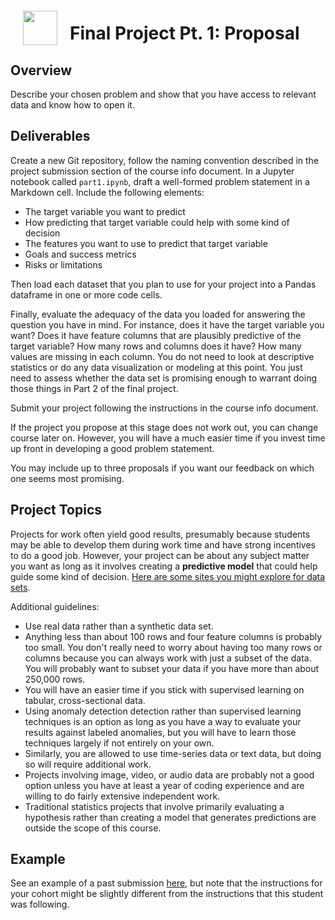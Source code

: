 <img src="http://imgur.com/1ZcRyrc.png" style="float: left; margin: 20px; height: 55px">

# Final Project Pt. 1: Proposal

## Overview

Describe your chosen problem and show that you have access to relevant data and know how to open it.

## Deliverables

Create a new Git repository, follow the naming convention described in the project submission section of the course info document. In a Jupyter notebook called `part1.ipynb`, draft a well-formed problem statement in a Markdown cell. Include the following elements:

- The target variable you want to predict
- How predicting that target variable could help with some kind of decision
- The features you want to use to predict that target variable
- Goals and success metrics
- Risks or limitations

Then load each dataset that you plan to use for your project into a Pandas dataframe in one or more code cells.

Finally, evaluate the adequacy of the data you loaded for answering the question you have in mind. For instance, does it have the target variable you want? Does it have feature columns that are plausibly predictive of the target variable? How many rows and columns does it have? How many values are missing in each column. You do not need to look at descriptive statistics or do any data visualization or modeling at this point. You just need to assess whether the data set is promising enough to warrant doing those things in Part 2 of the final project.

Submit your project following the instructions in the course info document.

If the project you propose at this stage does not work out, you can change course later on. However, you will have a much easier time if you invest time up front in developing a good problem statement.

You may include up to three proposals if you want our feedback on which one seems most promising.

## Project Topics

Projects for work often yield good results, presumably because students may be able to develop them during work time and have strong incentives to do a good job. However, your project can be about any subject matter you want as long as it involves creating a **predictive model** that could help guide some kind of decision. [Here are some sites you might explore for data sets](https://git.generalassemb.ly/AdiBro/Resources/blob/master/Datasets.md).

Additional guidelines:

- Use real data rather than a synthetic data set.
- Anything less than about 100 rows and four feature columns is probably too small. You don't really need to worry about having too many rows or columns because you can always work with just a subset of the data. You will probably want to subset your data if you have more than about 250,000 rows.
- You will have an easier time if you stick with supervised learning on tabular, cross-sectional data.
- Using anomaly detection detection rather than supervised learning techniques is an option as long as you have a way to evaluate your results against labeled anomalies, but you will have to learn those techniques largely if not entirely on your own.
- Similarly, you are allowed to use time-series data or text data, but doing so will require additional work.
- Projects involving image, video, or audio data are probably not a good option unless you have at least a year of coding experience and are willing to do fairly extensive independent work.
- Traditional statistics projects that involve primarily evaluating a hypothesis rather than creating a model that generates predictions are outside the scope of this course.

## Example

See an example of a past submission [here](./pt1_example.ipynb), but note that the instructions for your cohort might be slightly different from the instructions that this student was following.
